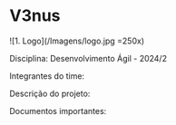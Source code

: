 # V3nus
![1. Logo](/Imagens/logo.jpg =250x)

Disciplina: Desenvolvimento Ágil - 2024/2

Integrantes do time:





Descrição do projeto:


Documentos importantes:
